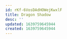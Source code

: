 ```yaml
---
id: rKf-6VosDAdHOWejKwxlF
title: Dragon Shadow
desc: ''
updated: 1639759645944
created: 1639759645944
---
```


